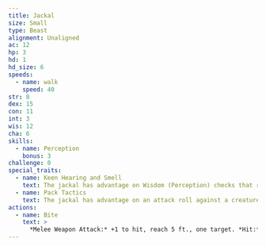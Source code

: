 ```yaml
---
title: Jackal
size: Small
type: Beast
alignment: Unaligned
ac: 12
hp: 3
hd: 1
hd_size: 6
speeds:
  - name: walk
    speed: 40
str: 8
dex: 15
con: 11
int: 3
wis: 12
cha: 6
skills:
  - name: Perception
    bonus: 3
challenge: 0
special_traits:
  - name: Keen Hearing and Smell
    text: The jackal has advantage on Wisdom (Perception) checks that rely on hearing or smell.
  - name: Pack Tactics
    text: The jackal has advantage on an attack roll against a creature if at least one of the jackal's allies is within 5 feet of the creature and the ally isn't incapacitated.
actions:
  - name: Bite
    text: >
      *Melee Weapon Attack:* +1 to hit, reach 5 ft., one target. *Hit:* 1 (1d4 -- 1) piercing damage.
---
```

